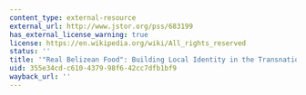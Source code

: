 ```yaml
---
content_type: external-resource
external_url: http://www.jstor.org/pss/683199
has_external_license_warning: true
license: https://en.wikipedia.org/wiki/All_rights_reserved
status: ''
title: '"Real Belizean Food": Building Local Identity in the Transnational Caribbean'
uid: 355e34cd-c610-4379-98f6-42cc7dfb1bf9
wayback_url: ''
---
```

